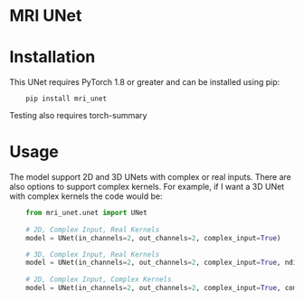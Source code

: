# MRI UNet

# Installation
This UNet requires PyTorch 1.8 or greater and can be installed using pip:
```
    pip install mri_unet 
```
Testing also requires torch-summary

# Usage
The model support 2D and 3D UNets with complex or real inputs. There are
also options to support complex kernels. For example, if I want a 3D UNet 
with complex kernels the code would be:

```python
    from mri_unet.unet import UNet
    
    # 2D, Complex Input, Real Kernels
    model = UNet(in_channels=2, out_channels=2, complex_input=True)

    # 3D, Complex Input, Real Kernels
    model = UNet(in_channels=2, out_channels=2, complex_input=True, ndims=3)
    
    # 2D, Complex Input, Complex Kernels
    model = UNet(in_channels=2, out_channels=2, complex_input=True, complex_kernel=True)
```

